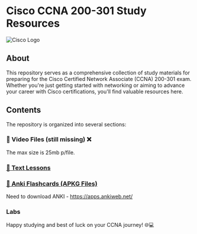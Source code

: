 # Cisco CCNA 200-301 Study Resources

![Cisco Logo](https://upload.wikimedia.org/wikipedia/commons/thumb/0/08/Cisco_logo_blue_2016.svg/800px-Cisco_logo_blue_2016.svg.png)

## About

This repository serves as a comprehensive collection of study materials for preparing for the Cisco Certified Network Associate (CCNA) 200-301 exam. Whether you're just getting started with networking or aiming to advance your career with Cisco certifications, you'll find valuable resources here.

## Contents

The repository is organized into several sections:

### 🎥 Video Files (still missing) ❌
The max size is 25mb p/file.

### <a href="https://github.com/dannielcosta/CISCO---CCNA-200---301/tree/main/200-301%20Full%20Certification%20Prep%20Course">🔗 Text Lessons</a>

### <a href="https://github.com/dannielcosta/CISCO---CCNA-200---301/tree/main/Anki%20Flash%20Cards">🔗 Anki Flashcards (APKG Files)</a>
Need to download ANKI - https://apps.ankiweb.net/

### Labs



Happy studying and best of luck on your CCNA journey! 🌐💻
